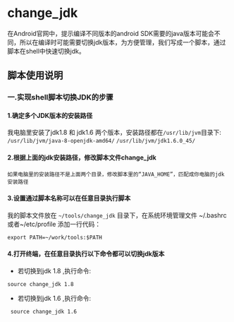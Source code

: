 # change_jdk
在Android官网中，提示编译不同版本的android SDK需要的java版本可能会不同，所以在编译时可能需要切换jdk版本，为方便管理，我们写成一个脚本，通过脚本在shell中快速切换jdk。

## 脚本使用说明
### 一.实现shell脚本切换JDK的步骤
#### 1.确定多个JDK版本的安装路径
我电脑里安装了jdk1.8 和 jdk1.6 两个版本，安装路径都在`/usr/lib/jvm`目录下:
`/usr/lib/jvm/java-8-openjdk-amd64/`
`/usr/lib/jvm/jdk1.6.0_45/`

#### 2.根据上面的jdk安装路径，修改脚本文件change_jdk
	如果电脑里的安装路径不是上面两个目录，修改脚本里的“JAVA_HOME”，匹配成你电脑的jdk安装路径

#### 3.设置通过脚本名称可以在任意目录执行脚本
我的脚本文件放在 `~/tools/change_jdk` 目录下，在系统环境管理文件 ~/.bashrc 或者~/etc/profile 添加一行代码：
```
export PATH=~/work/tools:$PATH
```

#### 4.打开终端，在任意目录执行以下命令都可以切换jdk版本
- 若切换到jdk 1.8 ,执行命令:
```
source change_jdk 1.8
```
- 若切换到jdk 1.6 ,执行命令:
```
 source change_jdk 1.6
```
